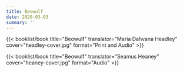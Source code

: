 ```yaml
---
title: Beowulf
date: 2020-03-03
summary: ''
---
```


{{< booklist/book
title="Beowulf"
translator="Maria Dahvana Headley"
cover="headley-cover.jpg"
format="Print and Audio" >}}

{{< booklist/book
title="Beowulf"
translator="Seamus Heaney"
cover="heaney-cover.jpg"
format="Audio" >}}
